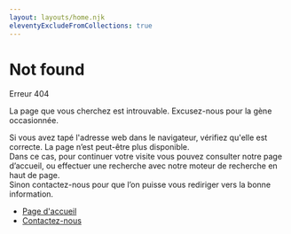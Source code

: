 ```yaml
---
layout: layouts/home.njk
eleventyExcludeFromCollections: true
---
```

<div class="fr-container">
    <div class="fr-my-7w fr-mt-md-12w fr-mb-md-10w fr-grid-row fr-grid-row--gutters fr-grid-row--middle fr-grid-row--center">
        <div class="fr-py-0 fr-col-12 fr-col-md-6">
            <h1>Not found</h1>
            <p class="fr-text--sm fr-mb-3w">Erreur 404</p>
            <p class="fr-text--lead fr-mb-3w">La page que vous cherchez est introuvable. Excusez-nous pour la gène occasionnée.</p>
            <p class="fr-text--sm fr-mb-5w">
            Si vous avez tapé l'adresse web dans le navigateur, vérifiez qu'elle est correcte. La page n’est peut-être plus disponible.
            <br>Dans ce cas, pour continuer votre visite vous pouvez consulter notre page d’accueil, ou effectuer une recherche avec notre moteur de recherche en haut de page.                    <br>Sinon contactez-nous pour que l’on puisse vous rediriger vers la bonne information.
            </p>
            <ul class="fr-btns-group fr-btns-group--inline-md">
                <li>
                    <a class="fr-btn" href="{{ '/' | locale_url }}">
                    Page d'accueil
                    </a>    
                </li>
                <li>
                    <a class="fr-btn fr-btn--secondary" href="{{ '/contact' | locale_url }}">
                    Contactez-nous
                    </a>
                </li>
            </ul>
        </div>
        <div class="fr-col-12 fr-col-md-3 fr-col-offset-md-1 fr-px-6w fr-px-md-0 fr-py-0">
            <svg xmlns="http://www.w3.org/2000/svg" class="fr-responsive-img fr-artwork" aria-hidden="true" width="160" height="200" viewBox="0 0 160 200">
                <use class="fr-artwork-motif" href="/artwork/background/ovoid.svg#artwork-motif"></use>
                <use class="fr-artwork-background" href="/artwork/background/ovoid.svg#artwork-background"></use>
                <g transform="translate(40, 60)">
                    <use class="fr-artwork-decorative" href="/artwork/pictograms/system/technical-error.svg#artwork-decorative"></use>
                    <use class="fr-artwork-minor" href="/artwork/pictograms/system/technical-error.svg#artwork-minor"></use>
                    <use class="fr-artwork-major" href="/artwork/pictograms/system/technical-error.svg#artwork-major"></use>
                </g>
            </svg>
        </div>
    </div>
</div>
